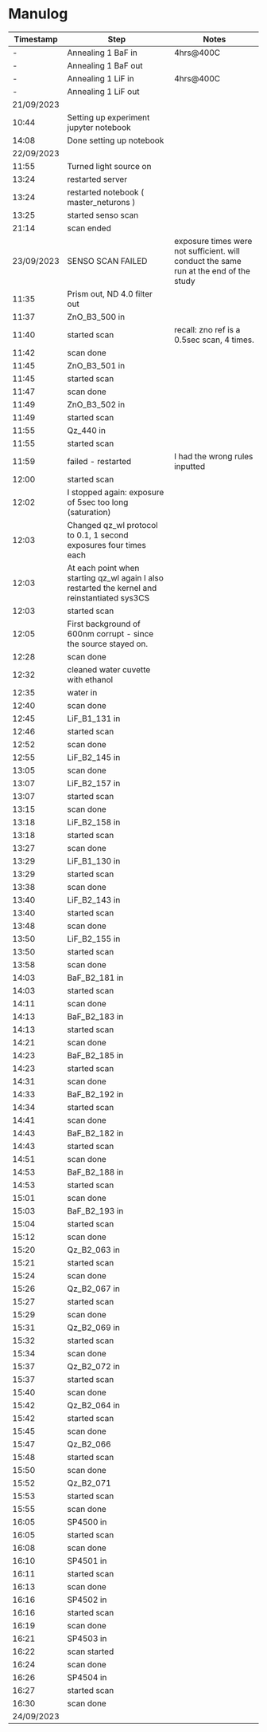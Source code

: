 # Manulog

Timestamp | Step | Notes
--- | --- | ---
 - |Annealing 1 BaF in | 4hrs@400C
 - |Annealing 1 BaF out | 
 - |Annealing 1 LiF in | 4hrs@400C
 - |Annealing 1 LiF out |
21/09/2023 | 
10:44 | Setting up experiment jupyter notebook
14:08 | Done setting up notebook
22/09/2023 | |
11:55 | Turned light source on | 
13:24 | restarted server | 
13:24 | restarted notebook ( master_neturons ) |
13:25 | started senso scan | 
21:14 | scan ended
23/09/2023 | SENSO SCAN FAILED | exposure times were not sufficient. will conduct the same run at the end of the study
11:35 | Prism out, ND 4.0 filter out |
11:37 | ZnO_B3_500 in | 
11:40 | started scan | recall: zno ref is a 0.5sec scan, 4 times.
11:42 | scan done | 
11:45 | ZnO_B3_501 in | 
11:45 | started scan |
11:47 | scan done | 
11:49 | ZnO_B3_502 in |
11:49 | started scan | 
11:55 | Qz_440 in |
11:55 | started scan |
11:59 | failed - restarted | I had the wrong rules inputted 
12:00 | started scan | 
12:02 | I stopped again: exposure of 5sec too long (saturation) | 
12:03 | Changed qz_wl protocol to 0.1, 1 second exposures four times each | 
12:03 | At each point when starting qz_wl again I also restarted the kernel and reinstantiated sys3CS | 
12:03 | started scan | 
12:05 | First background of 600nm corrupt - since the source stayed on. | 
12:28 | scan done | 
12:32 | cleaned water cuvette with ethanol |
12:35 | water in |
12:40 | scan done |
12:45 | LiF_B1_131 in |
12:46 | started scan |
12:52 | scan done |
12:55 | LiF_B2_145 in |
13:05| scan done | 
13:07 | LiF_B2_157 in |
13:07 | started scan |
13:15 | scan done |
13:18 | LiF_B2_158 in |
13:18 | started scan |
13:27 | scan done |
13:29 | LiF_B1_130 in |
13:29 | started scan |
13:38 | scan done |
13:40 | LiF_B2_143 in |
13:40 | started scan |
13:48 | scan done |
13:50 | LiF_B2_155 in |
13:50 | started scan |
13:58 | scan done |
14:03 | BaF_B2_181 in | 
14:03 | started scan |
14:11 | scan done |
14:13 | BaF_B2_183 in |
14:13 | started scan |
14:21 | scan done | 
14:23 | BaF_B2_185 in |
14:23 | started scan |
14:31 | scan done | 
14:33 | BaF_B2_192 in |
14:34 | started scan |
14:41 | scan done |
14:43 | BaF_B2_182 in |
14:43 | started scan |
14:51 | scan done |
14:53 | BaF_B2_188 in |
14:53 | started scan |
15:01 | scan done |
15:03 | BaF_B2_193 in | 
15:04 | started scan |
15:12 | scan done |
15:20 | Qz_B2_063 in |
15:21 | started scan | 
15:24 | scan done |
15:26 | Qz_B2_067 in |
15:27 | started scan |
15:29 | scan done |
15:31 | Qz_B2_069 in| 
15:32 | started scan |
15:34 | scan done | 
15:37 | Qz_B2_072 in|
15:37 | started scan |
15:40 | scan done |
15:42 | Qz_B2_064 in |
15:42 | started scan |
15:45 | scan done |
15:47 | Qz_B2_066 |
15:48 | started scan |
15:50 | scan done |
15:52 | Qz_B2_071 |
15:53 | started scan |
15:55 | scan done |
16:05 | SP4500 in |
16:05 | started scan |
16:08 | scan done |
16:10 | SP4501 in |
16:11 | started scan |
16:13 | scan done |
16:16 | SP4502 in |
16:16 | started scan |
16:19 | scan done |
16:21 |SP4503 in |
16:22 | scan started |
16:24 | scan done | 
16:26 | SP4504  in| 
16:27 | started scan | 
16:30 | scan done |
24/09/2023 | | 




